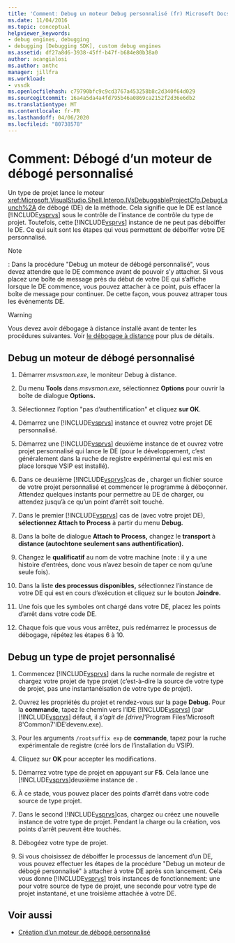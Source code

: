 ```yaml
---
title: 'Comment: Debug un moteur Debug personnalisé (fr) Microsoft Docs'
ms.date: 11/04/2016
ms.topic: conceptual
helpviewer_keywords:
- debug engines, debugging
- debugging [Debugging SDK], custom debug engines
ms.assetid: df27a8d6-3938-45ff-b47f-b684e80b38a0
author: acangialosi
ms.author: anthc
manager: jillfra
ms.workload:
- vssdk
ms.openlocfilehash: c79790bfc9c9cd3767a453258b8c2d340f64d029
ms.sourcegitcommit: 16a4a5da4a4fd795b46a0869ca2152f2d36e6db2
ms.translationtype: MT
ms.contentlocale: fr-FR
ms.lasthandoff: 04/06/2020
ms.locfileid: "80738578"
---
```

# <a name="how-to-debug-a-custom-debug-engine"></a>Comment: Débogé d’un moteur de débogé personnalisé
Un type de projet lance le moteur <xref:Microsoft.VisualStudio.Shell.Interop.IVsDebuggableProjectCfg.DebugLaunch%2A> de débogé (DE) de la méthode. Cela signifie que le DE est lancé [!INCLUDE[vsprvs](../../code-quality/includes/vsprvs_md.md)] sous le contrôle de l’instance de contrôle du type de projet. Toutefois, cette [!INCLUDE[vsprvs](../../code-quality/includes/vsprvs_md.md)] instance de ne peut pas déboiffer le DE. Ce qui suit sont les étapes qui vous permettent de déboiffer votre DE personnalisé.

> [!NOTE]
> : Dans la procédure "Debug un moteur de débogé personnalisé", vous devez attendre que le DE commence avant de pouvoir s’y attacher. Si vous placez une boîte de message près du début de votre DE qui s’affiche lorsque le DE commence, vous pouvez attacher à ce point, puis effacer la boîte de message pour continuer. De cette façon, vous pouvez attraper tous les événements DE.

> [!WARNING]
> Vous devez avoir débogage à distance installé avant de tenter les procédures suivantes. Voir [le débogage à distance](../../debugger/remote-debugging.md) pour plus de détails.

## <a name="debug-a-custom-debug-engine"></a>Debug un moteur de débogé personnalisé

1. Démarrer *msvsmon.exe*, le moniteur Debug à distance.

2. Du menu **Tools** dans *msvsmon.exe*, sélectionnez **Options** pour ouvrir la boîte de dialogue **Options.**

3. Sélectionnez l’option "pas d’authentification" et cliquez **sur OK**.

4. Démarrez une [!INCLUDE[vsprvs](../../code-quality/includes/vsprvs_md.md)] instance et ouvrez votre projet DE personnalisé.

5. Démarrez une [!INCLUDE[vsprvs](../../code-quality/includes/vsprvs_md.md)] deuxième instance de et ouvrez votre projet personnalisé qui lance le DE (pour le développement, c’est généralement dans la ruche de registre expérimental qui est mis en place lorsque VSIP est installé).

6. Dans ce deuxième [!INCLUDE[vsprvs](../../code-quality/includes/vsprvs_md.md)]cas de , charger un fichier source de votre projet personnalisé et commencer le programme à déboçonner. Attendez quelques instants pour permettre au DE de charger, ou attendez jusqu’à ce qu’un point d’arrêt soit touché.

7. Dans le premier [!INCLUDE[vsprvs](../../code-quality/includes/vsprvs_md.md)] cas de (avec votre projet DE), **sélectionnez Attach to Process** à partir du menu **Debug.**

8. Dans la boîte de dialogue **Attach to Process,** changez le **transport** à **distance (autochtone seulement sans authentification).**

9. Changez le **qualificatif** au nom de votre machine (note : il y a une histoire d’entrées, donc vous n’avez besoin de taper ce nom qu’une seule fois).

10. Dans la liste **des processus disponibles,** sélectionnez l’instance de votre DE qui est en cours d’exécution et cliquez sur le bouton **Joindre.**

11. Une fois que les symboles ont chargé dans votre DE, placez les points d’arrêt dans votre code DE.

12. Chaque fois que vous vous arrêtez, puis redémarrez le processus de débogage, répétez les étapes 6 à 10.

## <a name="debug-a-custom-project-type"></a>Debug un type de projet personnalisé

1. Commencez [!INCLUDE[vsprvs](../../code-quality/includes/vsprvs_md.md)] dans la ruche normale de registre et chargez votre projet de type projet (c’est-à-dire la source de votre type de projet, pas une instantanéisation de votre type de projet).

2. Ouvrez les propriétés du projet et rendez-vous sur la page **Debug.** Pour la **commande**, tapez le chemin vers l’IDE [!INCLUDE[vsprvs](../../code-quality/includes/vsprvs_md.md)] (par [!INCLUDE[vsprvs](../../code-quality/includes/vsprvs_md.md)] défaut, il *s’agit de [drive]*'Program Files’Microsoft 8'Common7'IDE’devenv.exe).

3. Pour les arguments `/rootsuffix exp` de **commande**, tapez pour la ruche expérimentale de registre (créé lors de l’installation du VSIP).

4. Cliquez sur **OK** pour accepter les modifications.

5. Démarrez votre type de projet en appuyant sur **F5**. Cela lance une [!INCLUDE[vsprvs](../../code-quality/includes/vsprvs_md.md)]deuxième instance de .

6. À ce stade, vous pouvez placer des points d’arrêt dans votre code source de type projet.

7. Dans le second [!INCLUDE[vsprvs](../../code-quality/includes/vsprvs_md.md)]cas, chargez ou créez une nouvelle instance de votre type de projet. Pendant la charge ou la création, vos points d’arrêt peuvent être touchés.

8. Débogéez votre type de projet.

9. Si vous choisissez de déboiffer le processus de lancement d’un DE, vous pouvez effectuer les étapes de la procédure "Debug un moteur de débogé personnalisé" à attacher à votre DE après son lancement. Cela vous donne [!INCLUDE[vsprvs](../../code-quality/includes/vsprvs_md.md)] trois instances de fonctionnement: une pour votre source de type de projet, une seconde pour votre type de projet instantané, et une troisième attachée à votre DE.

## <a name="see-also"></a>Voir aussi
- [Création d’un moteur de débogé personnalisé](../../extensibility/debugger/creating-a-custom-debug-engine.md)
